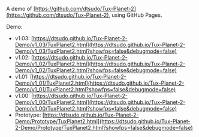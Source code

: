 A demo of [https://github.com/dtsudo/Tux-Planet-2](https://github.com/dtsudo/Tux-Planet-2), using GitHub Pages.

Demo:

* v1.03: [https://dtsudo.github.io/Tux-Planet-2-Demo/v1_03/TuxPlanet2.html](https://dtsudo.github.io/Tux-Planet-2-Demo/v1_03/TuxPlanet2.html?showfps=false&debugmode=false)
* v1.02: [https://dtsudo.github.io/Tux-Planet-2-Demo/v1_02/TuxPlanet2.html](https://dtsudo.github.io/Tux-Planet-2-Demo/v1_02/TuxPlanet2.html?showfps=false&debugmode=false)
* v1.01: [https://dtsudo.github.io/Tux-Planet-2-Demo/v1_01/TuxPlanet2.html](https://dtsudo.github.io/Tux-Planet-2-Demo/v1_01/TuxPlanet2.html?showfps=false&debugmode=false)
* v1.00: [https://dtsudo.github.io/Tux-Planet-2-Demo/v1_00/TuxPlanet2.html](https://dtsudo.github.io/Tux-Planet-2-Demo/v1_00/TuxPlanet2.html?showfps=false&debugmode=false)
* Prototype: [https://dtsudo.github.io/Tux-Planet-2-Demo/Prototype/TuxPlanet2.html](https://dtsudo.github.io/Tux-Planet-2-Demo/Prototype/TuxPlanet2.html?showfps=false&debugmode=false)
